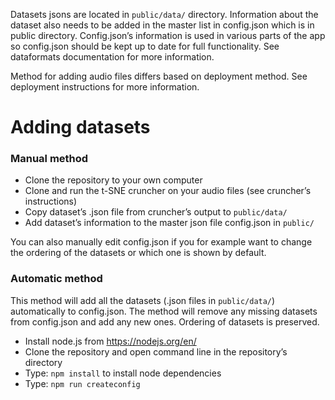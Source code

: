 Datasets jsons are located in `public/data/` directory. Information about the dataset also needs to be added in the master list in config.json which is in public directory. Config.json’s information is used in various parts of the app so config.json should be kept up to date for full functionality. See dataformats documentation for more information.

Method for adding audio files differs based on deployment method. See deployment instructions for more information.

# Adding datasets

### Manual method

- Clone the repository to your own computer
- Clone and run the t-SNE cruncher on your audio files (see cruncher’s instructions)
- Copy dataset’s .json file from cruncher’s output to `public/data/`
- Add dataset’s information to the master json file config.json in `public/`

You can also manually edit config.json if you for example want to change the ordering of the datasets or which one is shown by default.

### Automatic method

This method will add all the datasets (.json files in `public/data/`) automatically to config.json. The method will remove any missing datasets from config.json and add any new ones. Ordering of datasets is preserved.

- Install node.js from https://nodejs.org/en/
- Clone the repository and open command line in the repository’s directory
- Type: `npm install` to install node dependencies
- Type: `npm run createconfig`

